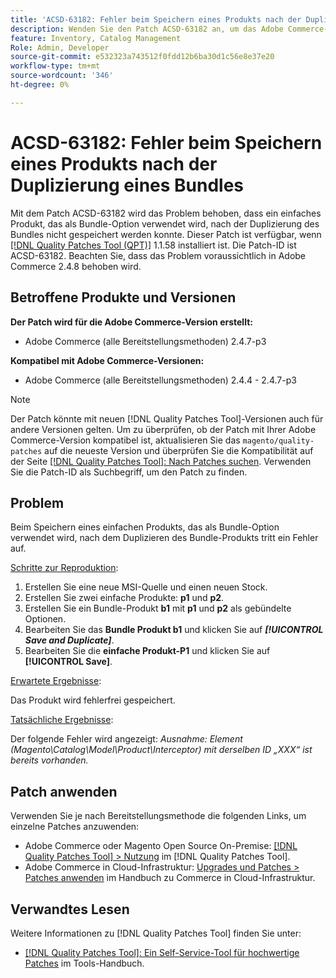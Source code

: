 ```yaml
---
title: 'ACSD-63182: Fehler beim Speichern eines Produkts nach der Duplizierung eines Bundles'
description: Wenden Sie den Patch ACSD-63182 an, um das Adobe Commerce-Problem zu beheben, bei dem beim Speichern eines Produkts ein Fehler auftritt, nachdem ein Produktpaket mit aktiviertem MSI dupliziert wurde.
feature: Inventory, Catalog Management
Role: Admin, Developer
source-git-commit: e532323a743512f0fdd12b6ba30d1c56e8e37e20
workflow-type: tm+mt
source-wordcount: '346'
ht-degree: 0%

---
```



# ACSD-63182: Fehler beim Speichern eines Produkts nach der Duplizierung eines Bundles

Mit dem Patch ACSD-63182 wird das Problem behoben, dass ein einfaches Produkt, das als Bundle-Option verwendet wird, nach der Duplizierung des Bundles nicht gespeichert werden konnte. Dieser Patch ist verfügbar, wenn [[!DNL Quality Patches Tool (QPT)]](/help/tools/quality-patches-tool/quality-patches-tool-to-self-serve-quality-patches.md) 1.1.58 installiert ist. Die Patch-ID ist ACSD-63182. Beachten Sie, dass das Problem voraussichtlich in Adobe Commerce 2.4.8 behoben wird.

## Betroffene Produkte und Versionen

**Der Patch wird für die Adobe Commerce-Version erstellt:**

* Adobe Commerce (alle Bereitstellungsmethoden) 2.4.7-p3

**Kompatibel mit Adobe Commerce-Versionen:**

* Adobe Commerce (alle Bereitstellungsmethoden) 2.4.4 - 2.4.7-p3

>[!NOTE]
>
>Der Patch könnte mit neuen [!DNL Quality Patches Tool]-Versionen auch für andere Versionen gelten. Um zu überprüfen, ob der Patch mit Ihrer Adobe Commerce-Version kompatibel ist, aktualisieren Sie das `magento/quality-patches` auf die neueste Version und überprüfen Sie die Kompatibilität auf der Seite [[!DNL Quality Patches Tool]: Nach Patches suchen](https://experienceleague.adobe.com/tools/commerce-quality-patches/index.html?lang=de). Verwenden Sie die Patch-ID als Suchbegriff, um den Patch zu finden.

## Problem

Beim Speichern eines einfachen Produkts, das als Bundle-Option verwendet wird, nach dem Duplizieren des Bundle-Produkts tritt ein Fehler auf.

<u>Schritte zur Reproduktion</u>:

1. Erstellen Sie eine neue MSI-Quelle und einen neuen Stock.
1. Erstellen Sie zwei einfache Produkte: **p1** und **p2**.
1. Erstellen Sie ein Bundle-Produkt **b1** mit **p1** und **p2** als gebündelte Optionen.
1. Bearbeiten Sie das **Bundle Produkt b1** und klicken Sie auf ***[!UICONTROL Save and Duplicate]***.
1. Bearbeiten Sie die **einfache Produkt-P1** und klicken Sie auf **[!UICONTROL Save]**.

<u>Erwartete Ergebnisse</u>:

Das Produkt wird fehlerfrei gespeichert.

<u>Tatsächliche Ergebnisse</u>:

Der folgende Fehler wird angezeigt:
*Ausnahme: Element (Magento\Catalog\Model\Product\Interceptor) mit derselben ID „XXX“ ist bereits vorhanden.*

## Patch anwenden

Verwenden Sie je nach Bereitstellungsmethode die folgenden Links, um einzelne Patches anzuwenden:

* Adobe Commerce oder Magento Open Source On-Premise: [[!DNL Quality Patches Tool] > Nutzung](/help/tools/quality-patches-tool/usage.md) im [!DNL Quality Patches Tool].
* Adobe Commerce in Cloud-Infrastruktur: [Upgrades und Patches > Patches anwenden](https://experienceleague.adobe.com/docs/commerce-cloud-service/user-guide/develop/upgrade/apply-patches.html?lang=de) im Handbuch zu Commerce in Cloud-Infrastruktur.

## Verwandtes Lesen

Weitere Informationen zu [!DNL Quality Patches Tool] finden Sie unter:

* [[!DNL Quality Patches Tool]: Ein Self-Service-Tool für hochwertige Patches](/help/tools/quality-patches-tool/quality-patches-tool-to-self-serve-quality-patches.md) im Tools-Handbuch.
